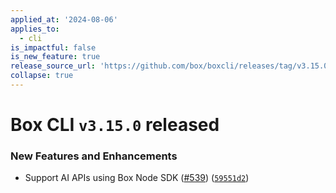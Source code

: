 ```yaml
---
applied_at: '2024-08-06'
applies_to:
  - cli
is_impactful: false
is_new_feature: true
release_source_url: 'https://github.com/box/boxcli/releases/tag/v3.15.0'
collapse: true
---
```


# Box CLI `v3.15.0` released

### New Features and Enhancements

* Support AI APIs using Box Node SDK ([#539][1]) ([`59551d2`][2])

[1]: https://github.com/box/boxcli/issues/539

[2]: https://github.com/box/boxcli/commit/59551d2153549b5a87b2c3fae01eb3089d640c89

